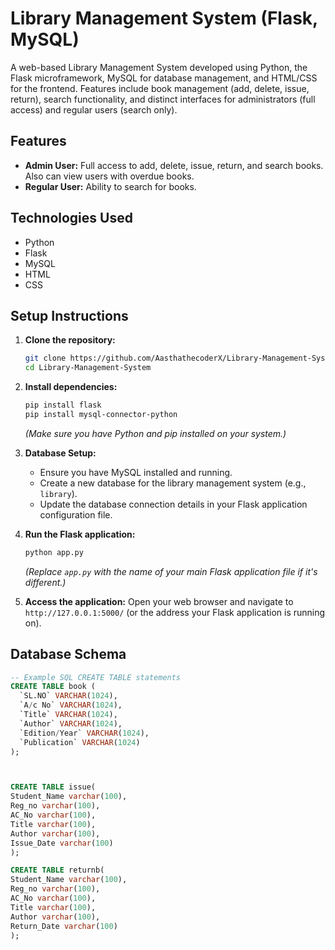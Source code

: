 # Library Management System (Flask, MySQL)

A web-based Library Management System developed using Python, the Flask microframework, MySQL for database management, and HTML/CSS for the frontend. Features include book management (add, delete, issue, return), search functionality, and distinct interfaces for administrators (full access) and regular users (search only).

## Features

* **Admin User:** Full access to add, delete, issue, return, and search books. Also can view users with overdue books.
* **Regular User:** Ability to search for books.

## Technologies Used

* Python
* Flask
* MySQL
* HTML
* CSS

## Setup Instructions

1.  **Clone the repository:**
    ```bash
    git clone https://github.com/AasthathecoderX/Library-Management-System
    cd Library-Management-System
    ```

2.  **Install dependencies:**
    ```bash
    pip install flask
    pip install mysql-connector-python
    ```
    *(Make sure you have Python and pip installed on your system.)*

3.  **Database Setup:**
    * Ensure you have MySQL installed and running.
    * Create a new database for the library management system (e.g., `library`).
    * Update the database connection details in your Flask application configuration file.

4.  **Run the Flask application:**
    ```bash
    python app.py
    ```
    *(Replace `app.py` with the name of your main Flask application file if it's different.)*

5.  **Access the application:**
    Open your web browser and navigate to `http://127.0.0.1:5000/` (or the address your Flask application is running on).

## Database Schema

```sql
-- Example SQL CREATE TABLE statements
CREATE TABLE book (
  `SL.NO` VARCHAR(1024),
  `A/c No` VARCHAR(1024),
  `Title` VARCHAR(1024),
  `Author` VARCHAR(1024),
  `Edition/Year` VARCHAR(1024),
  `Publication` VARCHAR(1024)
);



CREATE TABLE issue(
Student_Name varchar(100),
Reg_no varchar(100),
AC_No varchar(100),
Title varchar(100),
Author varchar(100),
Issue_Date varchar(100)
);

CREATE TABLE returnb(
Student_Name varchar(100),
Reg_no varchar(100),
AC_No varchar(100),
Title varchar(100),
Author varchar(100),
Return_Date varchar(100)
);
